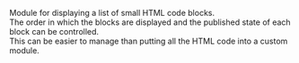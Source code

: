 Module for displaying a list of small HTML code blocks.<br>
The order in which the blocks are displayed and the published state of each block can be controlled.<br>
This can be easier to manage than putting all the HTML code into a custom module.
